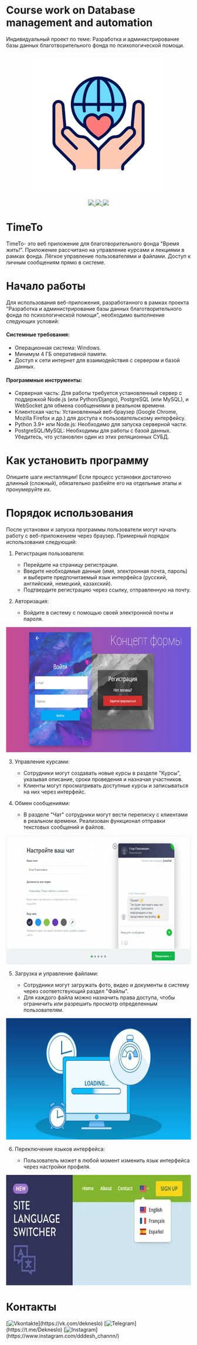 # Course work on Database management and automation
 Индивидуальный проект по теме: Разработка и администрирование базы данных благотворительного фонда по психологической помощи.
 <p align="center">
  <img width="380" height="380" src="https://github.com/Dekneslo/Course-work-on-Database-management-and-automation/blob/main/Курсовая/image-4.png ">
</p>

<p align="center">
    <a href="https://github.com/Dekneslo/Course-work-on-Database-management-and-automation/graphs/contributors">
    <img src="https://img.shields.io/badge/contributors-4169E1?style=for-the-badge"/>
    </a>
    <a href="https://github.com/Dekneslo/Course-work-on-Database-management-and-automation/issues">
    <img src="https://img.shields.io/badge/issues-DC143C?style=for-the-badge"/>
    </a>
    <a href="https://github.com/Dekneslo/Course-work-on-Database-management-and-automation/pulls">
    <img src="https://img.shields.io/badge/pulls-7B68EE?style=for-the-badge"/>
    </a>
  </p>

# TimeTo
TimeTo- это веб приложение для благотворительного фонда "Время жить!". Приложение рассчитано на управление курсами и лекциями в рамках фонда. Лёгкое управление пользователями и файлами. Доступ к личным сообщениям прямо в системе. 

# Начало работы
Для использования веб-приложения, разработанного в рамках проекта "Разработка и администрирование базы данных благотворительного фонда по психологической помощи", необходимо выполнение следующих условий:

#### Системные требования:

- Операционная система: Windows.
- Минимум 4 ГБ оперативной памяти.
- Доступ к сети интернет для взаимодействия с сервером и базой данных.

#### Программные инструменты:

- Серверная часть: Для работы требуется установленный сервер с поддержкой Node.js (или Python/Django), PostgreSQL (или MySQL), и WebSocket для обмена сообщениями в реальном времени.
- Клиентская часть: Установленный веб-браузер (Google Chrome, Mozilla Firefox и др.) для доступа к пользовательскому интерфейсу.
- Python 3.9+ или Node.js: Необходимо для запуска серверной части.
- PostgreSQL/MySQL: Необходимы для работы с базой данных. Убедитесь, что установлен один из этих реляционных СУБД.

# Как установить программу
Опишите шаги инсталляции! Если процесс установки достаточно длинный
(сложный), обязательно разбейте его на отдельные этапы и пронумеруйте их.
# Порядок использования
После установки и запуска программы пользователи могут начать работу с веб-приложением через браузер. Примерный порядок использования следующий:

1. Регистрация пользователя:

    - Перейдите на страницу регистрации.
    - Введите необходимые данные (имя, электронная почта, пароль) и выберите предпочитаемый язык интерфейса (русский, английский, немецкий, казахский).
    - Подтвердите регистрацию через ссылку, отправленную на почту.

2. Авторизация:

    - Войдите в систему с помощью своей электронной почты и пароля.
 <p align="center">
  <img width="600" height="340" src="https://github.com/Dekneslo/Course-work-on-Database-management-and-automation/blob/main/Курсовая/image.png ">
</p>

3. Управление курсами:

    - Сотрудники могут создавать новые курсы в разделе "Курсы", указывая описание, сроки проведения и назначая участников.
    - Клиенты могут просматривать доступные курсы и записываться на них через интерфейс.

4. Обмен сообщениями:

    - В разделе "Чат" сотрудники могут вести переписку с клиентами в реальном времени. Реализован функционал отправки текстовых сообщений и файлов.
 <p align="center">
  <img width="600" height="350" src="https://github.com/Dekneslo/Course-work-on-Database-management-and-automation/blob/main/Курсовая/image-1.png">
</p>

5. Загрузка и управление файлами:

    - Сотрудники могут загружать фото, видео и документы в систему через соответствующий раздел "Файлы".
    - Для каждого файла можно назначить права доступа, чтобы ограничить или разрешить просмотр определенным пользователям.
 <p align="center">
  <img width="600" height="330" src="https://github.com/Dekneslo/Course-work-on-Database-management-and-automation/blob/main/Курсовая/image-3.png">
</p>

6. Переключение языков интерфейса:

    - Пользователь может в любой момент изменить язык интерфейса через настройки профиля.
 <p align="center">
  <img width="600" height="300" src="https://github.com/Dekneslo/Course-work-on-Database-management-and-automation/blob/main/Курсовая/image-2.png">
</p>

# Контакты
[![Vkontakte](https://img.shields.io/badge/Vkontakte-black?style=for-the-badge&logo=VK&logoColor=white")](https://vk.com/dekneslo)
[![Telegram](https://img.shields.io/badge/Telegram-black?style=for-the-badge&logo=Telegram&logoColor=blue")](https://t.me/Dekneslo)
[![Instagram](https://img.shields.io/badge/Instagram-black?style=for-the-badge&logo=Instagram&logoColor=white")](https://www.instagram.com/dddesh_channn/)
